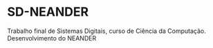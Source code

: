 # SD-NEANDER
Trabalho final de Sistemas Digitais, curso de Ciência da Computação. Desenvolvimento do NEANDER
